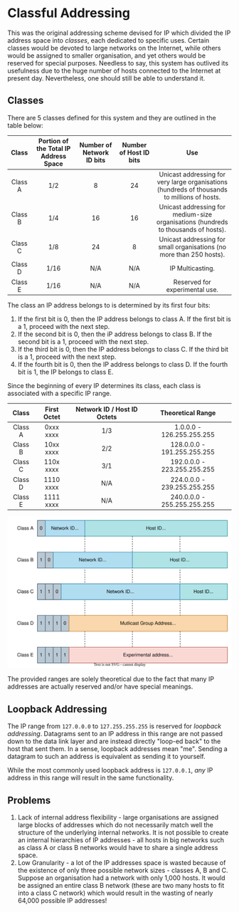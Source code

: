 # Classful Addressing

This was the original addressing scheme devised for IP which divided the IP address space into _classes_, each dedicated to specific uses. Certain classes would be devoted to large networks on the Internet, while others would be assigned to smaller organisation, and yet others would be reserved for special purposes. Needless to say, this system has outlived its usefulness due to the huge number of hosts connected to the Internet at present day. Nevertheless, one should still be able to understand it.

## Classes

There are 5 classes defined for this system and they are outlined in the table below:

|  Class  | Portion of the Total IP Address Space | Number of Network ID bits | Number of Host ID bits |                                              Use                                             |
| :-----: | :-----------------------------------: | :-----------------------: | :--------------------: | :------------------------------------------------------------------------------------------: |
| Class A |                  1/2                  |             8             |           24           | Unicast addressing for very large organisations (hundreds of thousands to millions of hosts. |
| Class B |                  1/4                  |             16            |           16           |      Unicast addressing for medium-size organisations (hundreds to thousands of hosts).      |
| Class C |                  1/8                  |             24            |            8           |             Unicast addressing for small organisations (no more than 250 hosts).             |
| Class D |                  1/16                 |            N/A            |           N/A          |                                       IP Multicasting.                                       |
| Class E |                  1/16                 |            N/A            |           N/A          |                                Reserved for experimental use.                                |

The class an IP address belongs to is determined by its first four bits:

1. If the first bit is 0, then the IP address belongs to class A. If the first bit is a 1, proceed with the next step.
2. If the second bit is 0, then the iP address belongs to class B. If the second bit is a 1, proceed with the next step.
3. If the third bit is 0, then the IP address belongs to class C. If the third bit is a 1, proceed with the next step.
4. If the fourth bit is 0, then the IP address belongs to class D. If the fourth bit is 1, the IP belongs to class E.

Since the beginning of every IP determines its class, each class is associated with a specific IP range.

|  Class  | First Octet | Network ID / Host ID Octets |      Theoretical Range      |
| :-----: | :---------: | :-------------------------: | :-------------------------: |
| Class A |  0xxx xxxx  |             1/3             |  1.0.0.0 - 126.255.255.255  |
| Class B |  10xx xxxx  |             2/2             | 128.0.0.0 - 191.255.255.255 |
| Class C |  110x xxxx  |             3/1             | 192.0.0.0 - 223.255.255.255 |
| Class D |  1110 xxxx  |             N/A             | 224.0.0.0 - 239.255.255.255 |
| Class E |  1111 xxxx  |             N/A             | 240.0.0.0 - 255.255.255.255 |

![](<../../../../Networking/Protocols/Internet Protocol (IP)/Internet Protocol v4 (IPv4)/Resources/Images/Classful IP Address Format.svg>)

The provided ranges are solely theoretical due to the fact that many IP addresses are actually reserved and/or have special meanings.

## Loopback Addressing

The IP range from `127.0.0.0` to `127.255.255.255` is reserved for _loopback addressing_. Datagrams sent to an IP address in this range are not passed down to the data link layer and are instead directly "loop-ed back" to the host that sent them. In a sense, loopback addresses mean "me". Sending a datagram to such an address is equivalent as sending it to yourself.

While the most commonly used loopback address is `127.0.0.1`, _any_ IP address in this range will result in the same functionality.

## Problems

1. Lack of internal address flexibility - large organisations are assigned large blocks of addresses which do not necessarily match well the structure of the underlying internal networks. It is not possible to create an internal hierarchies of IP addresses - all hosts in big networks such as class A or class B networks would have to share a single address space.
2. Low Granularity - a lot of the IP addresses space is wasted because of the existence of only three possible network sizes - classes A, B and C. Suppose an organisation had a network with only 1,000 hosts. It would be assigned an entire class B network (these are two many hosts to fit into a class C network) which would result in the wasting of nearly 64,000 possible IP addresses!
